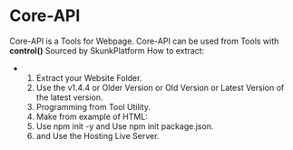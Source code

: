 # Core-API

Core-API is a Tools for Webpage. Core-API can be used from Tools with **control()**
Sourced by SkunkPlatform
How to extract:

- 1. Extract your Website Folder.
  2. Use the v1.4.4 or Older Version or Old Version or Latest Version of the latest version.
  3. Programming from Tool Utility.
  4. Make from example of HTML: <script src="coreapi/.core/api/api.js"></script>
  5. Use npm init -y and Use npm init package.json.
  6. and Use the Hosting Live Server.
